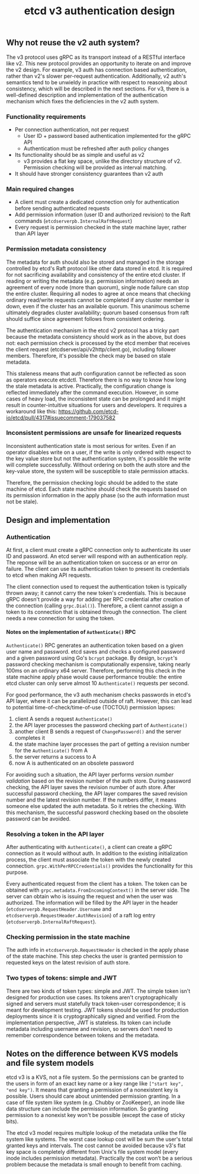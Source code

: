 ﻿---
title: etcd v3 authentication design
---

## Why not reuse the v2 auth system?

The v3 protocol uses gRPC as its transport instead of a RESTful interface like v2. This new protocol provides an opportunity to iterate on and improve the v2 design. For example, v3 auth has connection based authentication, rather than v2's slower per-request authentication. Additionally, v2 auth's semantics tend to be unwieldy in practice with respect to reasoning about consistency, which will be described in the next sections. For v3, there is a well-defined description and implementation of the authentication mechanism which fixes the deficiencies in the v2 auth system.

### Functionality requirements

* Per connection authentication, not per request
   * User ID + password based authentication implemented for the gRPC API
   * Authentication must be refreshed after auth policy changes
* Its functionality should be as simple and useful as v2
   * v3 provides a flat key space, unlike the directory structure of v2. Permission checking will be provided as interval matching.
* It should have stronger consistency guarantees than v2 auth

### Main required changes

* A client must create a dedicated connection only for authentication before sending authenticated requests
* Add permission information (user ID and authorized revision) to the Raft commands (`etcdserverpb.InternalRaftRequest`)
* Every request is permission checked in the state machine layer, rather than API layer

### Permission metadata consistency

The metadata for auth should also be stored and managed in the storage controlled by etcd's Raft protocol like other data stored in etcd. It is required for not sacrificing availability and consistency of the entire etcd cluster. If reading or writing the metadata (e.g. permission information) needs an agreement of every node (more than quorum), single node failure can stop the entire cluster. Requiring all nodes to agree at once means that checking ordinary read/write requests cannot be completed if any cluster member is down, even if the cluster has an available quorum. This unanimous scheme ultimately degrades cluster availability; quorum based consensus from raft should suffice since agreement follows from consistent ordering.

The authentication mechanism in the etcd v2 protocol has a tricky part because the metadata consistency should work as in the above, but does not: each permission check is processed by the etcd member that receives the client request (etcdserver/api/v2http/client.go), including follower members. Therefore, it's possible the check may be based on stale metadata.


This staleness means that auth configuration cannot be reflected as soon as operators execute etcdctl. Therefore there is no way to know how long the stale metadata is active. Practically, the configuration change is reflected immediately after the command execution. However, in some cases of heavy load, the inconsistent state can be prolonged and it might result in counter-intuitive situations for users and developers. It requires a workaround like this: https://github.com/etcd-io/etcd/pull/4317#issuecomment-179037582

### Inconsistent permissions are unsafe for linearized requests

Inconsistent authentication state is most serious for writes. Even if an operator disables write on a user, if the write is only ordered with respect to the key value store but not the authentication system, it's possible the write will complete successfully. Without ordering on both the auth store and the key-value store, the system will be susceptible to stale permission attacks.

Therefore, the permission checking logic should be added to the state machine of etcd. Each state machine should check the requests based on its permission information in the apply phase (so the auth information must not be stale).

## Design and implementation

### Authentication

At first, a client must create a gRPC connection only to authenticate its user ID and password. An etcd server will respond with an authentication reply. The reponse will be an authentication token on success or an error on failure. The client can use its authentication token to present its credentials to etcd when making API requests.

The client connection used to request the authentication token is typically thrown away; it cannot carry the new token's credentials. This is because gRPC doesn't provide a way for adding per RPC credential after creation of the connection (calling `grpc.Dial()`). Therefore, a client cannot assign a token to its connection that is obtained through the connection. The client needs a new connection for using the token.

#### Notes on the implementation of `Authenticate()` RPC

`Authenticate()` RPC generates an authentication token based on a given user name and password. etcd saves and checks a configured password and a given password using Go's `bcrypt` package. By design, `bcrypt`'s password checking mechanism is computationally expensive, taking nearly 100ms on an ordinary x64 server. Therefore, performing this check in the state machine apply phase would cause performance trouble: the entire etcd cluster can only serve almost 10 `Authenticate()` requests per second.

For good performance, the v3 auth mechanism checks passwords in etcd's API layer, where it can be parallelized outside of raft. However, this can lead to potential time-of-check/time-of-use (TOCTOU) permission lapses:
1. client A sends a request `Authenticate()`
1. the API layer processes the password checking part of `Authenticate()`
1. another client B sends a request of `ChangePassword()` and the server completes it
1. the state machine layer processes the part of getting a revision number for the `Authenticate()` from A
1. the server returns a success to A
1. now A is authenticated on an obsolete password

For avoiding such a situation, the API layer performs *version number validation* based on the revision number of the auth store. During password checking, the API layer saves the revision number of auth store. After successful password checking, the API layer compares the saved revision number and the latest revision number. If the numbers differ, it means someone else updated the auth metadata. So it retries the checking. With this mechanism, the successful password checking based on the obsolete password can be avoided.

### Resolving a token in the API layer

After authenticating with `Authenticate()`, a client can create a gRPC connection as it would without auth. In addition to the existing initialization process, the client must associate the token with the newly created connection. `grpc.WithPerRPCCredentials()` provides the functionality for this purpose.

Every authenticated request from the client has a token. The token can be obtained with `grpc.metadata.FromIncomingContext()` in the server side. The server can obtain who is issuing the request and when the user was authorized. The information will be filled by the API layer in the header (`etcdserverpb.RequestHeader.Username` and `etcdserverpb.RequestHeader.AuthRevision`) of a raft log entry (`etcdserverpb.InternalRaftRequest`).

### Checking permission in the state machine

The auth info in `etcdserverpb.RequestHeader` is checked in the apply phase of the state machine. This step checks the user is granted permission to requested keys on the latest revision of auth store.

### Two types of tokens: simple and JWT

There are two kinds of token types: simple and JWT. The simple token isn't designed for production use cases. Its tokens aren't cryptographically signed and servers must statefully track token-user correspondence; it is meant for development testing.  JWT tokens should be used for production deployments since it is cryptographically signed and verified. From the implementation perspective, JWT is stateless. Its token can include metadata including username and revision, so servers don't need to remember correspondence between tokens and the metadata.

## Notes on the difference between KVS models and file system models

etcd v3 is a KVS, not a file system. So the permissions can be granted to the users in form of an exact key name or a key range like `["start key", "end key")`. It means that granting a permission of a nonexistent key is possible. Users should care about unintended permission granting. In a case of file system like system (e.g. Chubby or ZooKeeper), an inode like data structure can include the permission information. So granting permission to a nonexist key won't be possible (except the case of sticky bits).

The etcd v3 model requires multiple lookup of the metadata unlike the file system like systems. The worst case lookup cost will be sum the user's total granted keys and intervals. The cost cannot be avoided because v3's flat key space is completely different from Unix's file system model (every inode includes permission metadata). Practically the cost won’t be a serious problem because the metadata is small enough to benefit from caching.
